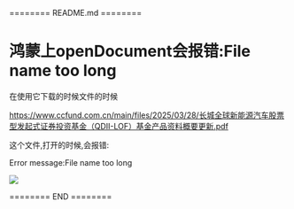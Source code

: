 ======== README.md ========

# 鸿蒙上openDocument会报错:File name too long

在使用它下载的时候文件的时候

https://www.ccfund.com.cn/main/files/2025/03/28/长城全球新能源汽车股票型发起式证券投资基金（QDII-LOF）基金产品资料概要更新.pdf

这个文件,打开的时候,会报错:

Error message:File name too long

![](https://yuhepicgo.oss-cn-beijing.aliyuncs.com/20250507103726469.png)

======== END ========

